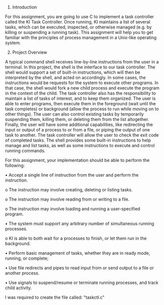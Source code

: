1. Introduction

For this assignment, you are going to use C to implement a task controller called the KI Task
Controller. Once running, KI maintains a list of several tasks, which can be executed, inspected,
or otherwise managed (e.g. by killing or suspending a running task). This assignment will help
you to get familiar with the principles of process management in a Unix-like operating system.

2. Project Overview

A typical command shell receives line-by-line instructions from the user in a terminal. In this
project, the shell is the interface to our task controller. The shell would support a set of built-in
instructions, which will then be interpreted by the shell, and acted on accordingly. In some
cases, the instructions would be requests for the system to execute other programs. In that case,
the shell would fork a new child process and execute the program in the context of the child.
The task controller also has the responsibility to maintain a list of tasks of interest, and to keep
them organized. The user is able to enter programs, then execute them in the foreground (wait
until the task completes) or background (allow the process to run while moving on to other
things). The user can also control existing tasks by temporarily suspending them, killing them,
or deleting them from the list altogether. Finally, the user will have some additional capabilities,
like redirecting the input or output of a process to or from a file, or piping the output of one task
to another. The task controller will allow the user to check the exit code of completed tasks. The
shell provides some built-in instructions to help manage and list tasks, as well as some
instructions to execute and control running commands.

For this assignment, your implementation should be able to perform the following:

• Accept a single line of instruction from the user and perform the instruction.

o The instruction may involve creating, deleting or listing tasks.

o The instruction may involve reading from or writing to a file.

o The instruction may involve loading and running a user-specified program.

• The system must support any arbitrary number of simultaneous running processes.

o KI is able to both wait for a processes to finish, or let them run in the background.

• Perform basic management of tasks, whether they are in ready mode, running, or complete;

• Use file redirects and pipes to read input from or send output to a file or another process.

• Use signals to suspend/resume or terminate running processes, and track child activity. 

I was required to create the file called: "taskctl.c"
